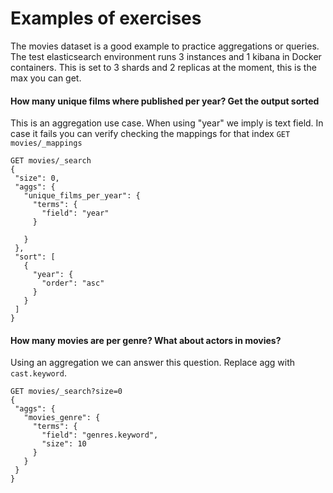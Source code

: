 # Examples of exercises

The movies dataset is a good example to practice aggregations or queries. The test elasticsearch environment runs 3 instances and 1 kibana in Docker containers. This is set to 3 shards and 2 replicas at the moment, this is the max you can get.


#### How many unique films where published per year? Get the output sorted

This is an aggregation use case. When using "year" we imply is text field. In case it fails
you can verify checking the mappings for that index `GET movies/_mappings`
```
GET movies/_search
{
 "size": 0,
 "aggs": {
   "unique_films_per_year": {
     "terms": {
       "field": "year"
     }
     
   }
 },
 "sort": [
   {
     "year": {
       "order": "asc"
     }
   }
 ]
}
```

#### How many movies are per genre? What about actors in movies?

Using an aggregation we can answer this question. Replace agg with `cast.keyword`.

```
GET movies/_search?size=0
{
 "aggs": {
   "movies_genre": {
     "terms": {
       "field": "genres.keyword",
       "size": 10
     }
   }
 }
}
```
